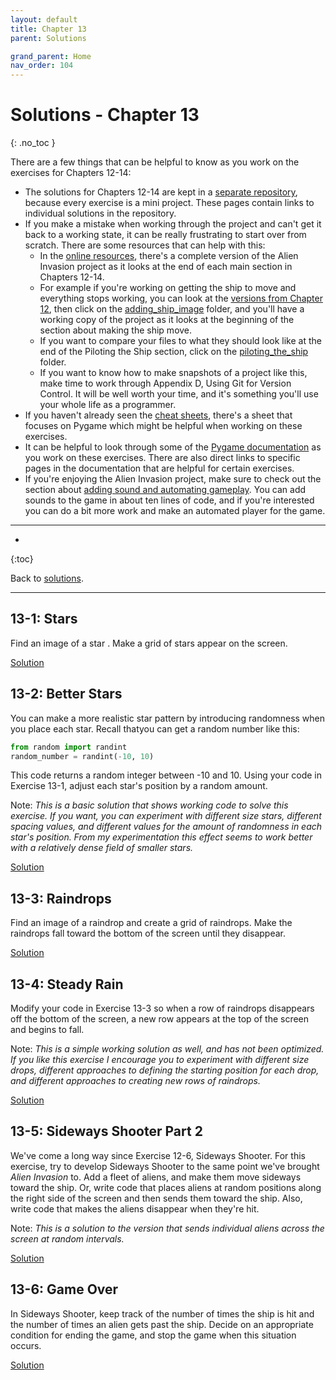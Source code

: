 ```yaml
---
layout: default
title: Chapter 13
parent: Solutions

grand_parent: Home
nav_order: 104
---
```


# Solutions - Chapter 13
{: .no_toc }

There are a few things that can be helpful to know as you work on the exercises for Chapters 12-14:
- The solutions for Chapters 12-14 are kept in a [separate repository](https://github.com/ehmatthes/pcc_2e_ai_solutions), because every exercise is a mini project. These pages contain links to individual solutions in the repository.
- If you make a mistake when working through the project and can't get it back to a working state, it can be really frustrating to start over from scratch. There are some resources that can help with this:
  - In the [online resources](https://github.com/ehmatthes/pcc_2e), there's a complete version of the Alien Invasion project as it looks at the end of each main section in Chapters 12-14.
  - For example if you're working on getting the ship to move and everything stops working, you can look at the [versions from Chapter 12](https://github.com/ehmatthes/pcc_2e/tree/master/chapter_12), then click on the [adding_ship_image](https://github.com/ehmatthes/pcc_2e/tree/master/chapter_12/adding_ship_image) folder, and you'll have a working copy of the project as it looks at the beginning of the section about making the ship move.
  - If you want to compare your files to what they should look like at the end of the Piloting the Ship section, click on the [piloting_the_ship](https://github.com/ehmatthes/pcc_2e/tree/master/chapter_12/piloting_the_ship) folder.
  - If you want to know how to make snapshots of a project like this, make time to work through Appendix D, Using Git for Version Control. It will be well worth your time, and it's something you'll use your whole life as a programmer.
- If you haven't already seen the [cheat sheets](../../cheat_sheets/cheat_sheets/), there's a sheet that focuses on Pygame which might be helpful when working on these exercises.
- It can be helpful to look through some of the [Pygame documentation](https://www.pygame.org/docs/) as you work on these exercises. There are also direct links to specific pages in the documentation that are helpful for certain exercises.
- If you're enjoying the Alien Invasion project, make sure to check out the section about [adding sound and automating gameplay](../../beyond_pcc/ai_player/). You can add sounds to the game in about ten lines of code, and if you're interested you can do a bit more work and make an automated player for the game.

---

* 
{:toc}

Back to [solutions](../solutions).

---

## 13-1: Stars

Find an image of a star . Make a grid of stars appear on the screen.

[Solution](https://github.com/ehmatthes/pcc_2e_ai_solutions/tree/main/ch_13/solution_13_1)

## 13-2: Better Stars

You can make a more realistic star pattern by introducing randomness when you place each star. Recall thatyou can get a random number like this:

```python
from random import randint
random_number = randint(-10, 10)
```

This code returns a random integer between -10 and 10. Using your code in Exercise 13-1, adjust each star's position by a random amount.

Note: *This is a basic solution that shows working code to solve this exercise. If you want, you can experiment with different size stars, different spacing values, and different values for the amount of randomness in each star's position. From my experimentation this effect seems to work better with a relatively dense field of smaller stars.*

[Solution](https://github.com/ehmatthes/pcc_2e_ai_solutions/tree/main/ch_13/solution_13_2)

## 13-3: Raindrops

Find an image of a raindrop and create a grid of raindrops. Make the raindrops fall toward the bottom of the screen until they disappear.

[Solution](https://github.com/ehmatthes/pcc_2e_ai_solutions/tree/main/ch_13/solution_13_3)

## 13-4: Steady Rain

Modify your code in Exercise 13-3 so when a row of raindrops disappears off the bottom of the screen, a new row appears at the top of the screen and begins to fall.

Note: *This is a simple working solution as well, and has not been optimized. If you like this exercise I encourage you to experiment with different size drops, different approaches to defining the starting position for each drop, and different approaches to creating new rows of raindrops.*

[Solution](https://github.com/ehmatthes/pcc_2e_ai_solutions/tree/main/ch_13/solution_13_4)

## 13-5: Sideways Shooter Part 2

We've come a long way since Exercise 12-6, Sideways Shooter. For this exercise, try to develop Sideways Shooter to the same point we've brought *Alien Invasion* to. Add a fleet of aliens, and make them move sideways toward the ship. Or, write code that places aliens at random positions along the right side of the screen and then sends them toward the ship. Also, write code that makes the aliens disappear when they're hit.

Note: *This is a solution to the version that sends individual aliens across the screen at random intervals.*

[Solution](https://github.com/ehmatthes/pcc_2e_ai_solutions/tree/main/ch_13/solution_13_5)

## 13-6: Game Over

In Sideways Shooter, keep track of the number of times the ship is hit and the number of times an alien gets past the ship. Decide on an appropriate condition for ending the game, and stop the game when this situation occurs.

[Solution](https://github.com/ehmatthes/pcc_2e_ai_solutions/tree/main/ch_13/solution_13_6)
